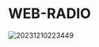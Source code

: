 # WEB-RADIO




![20231210223449](https://github.com/GuillaumeSere/WEB-RADIO/assets/75996200/c0db2f15-d0cd-49da-ab2f-aa4edc968cbd)




